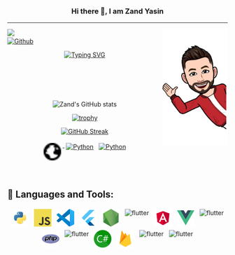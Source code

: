 ### <div align='center'>  Hi there 👋, I am Zand Yasin </div>

---


<img  align="right"  width="150" src="/images/hi.png">
    
![](https://komarev.com/ghpvc/?username=zand-yasin)  
[![Github](https://img.shields.io/github/followers/zand-yasin?label=Follow&style=social)](https://github.com/CharalambosIoannou)

  
  <div align='center'> 
    
  [![Typing SVG](https://readme-typing-svg.herokuapp.com?color=8FC7F7&multiline=true&center=true&height=80&lines=I'm+Full-Stack+Developer;I'm+Mobile+Developer;I'm+Passionate+Programmer)](https://git.io/typing-svg)

</div>

</br>
</br>
</br>
</br>

<div align="center">
  
![Zand's GitHub stats](https://github-readme-stats.vercel.app/api?username=zand-yasin&show_icons=true&theme=gotham)
</div>



<div align="center">

<!--   [![Top Langs](https://github-readme-stats.vercel.app/api/top-langs/?username=zand-yasin&hide=swift,kotlin,objective-c&langs_count=8)](https://github.com/zand-yasin/github-readme-stats) -->

</div>



<div align="center">

[![trophy](https://github-profile-trophy.vercel.app/?username=zand-yasin&theme=onedark)](https://github.com/zand-yasin/github-profile-trophy)

</div>



  <div align="center">
  
[![GitHub Streak](https://github-readme-streak-stats.herokuapp.com/?user=zand-yasin&theme=tokyonight)](https://git.io/streak-stats)
</div>

<div align="center">


</div>



<p align="center">
 <a href="http://zandyasin.orgfree.com" target="_blank" rel="noopener noreferrer"> <img src="https://raw.githubusercontent.com/iconic/open-iconic/master/svg/globe.svg" alt="Python" height="40" style="vertical-align:top; margin:4px"> </a>
 <a href="https://www.linkedin.com/in/zand-yasin-021023176/" target="_blank" rel="noopener noreferrer"> <img src="https://cdn.jsdelivr.net/npm/simple-icons@v3/icons/linkedin.svg" alt="Python" height="40" style="vertical-align:top; margin:4px"></a>
 <a href="mailto:zandyasin98@gmail.com"> <img src="https://cdn.jsdelivr.net/npm/simple-icons@v3/icons/gmail.svg" alt="Python" height="40" style="vertical-align:top; margin:4px"></a>
</p>

<br />

## 🧰 Languages and Tools:
<p align="center">
<img src="https://raw.githubusercontent.com/github/explore/80688e429a7d4ef2fca1e82350fe8e3517d3494d/topics/python/python.png" alt="Python" height="40" style="vertical-align:top; margin:4px">
<img src="https://raw.githubusercontent.com/github/explore/80688e429a7d4ef2fca1e82350fe8e3517d3494d/topics/javascript/javascript.png" alt="Javascript" height="40" style="vertical-align:top; margin:4px">
<img src="https://raw.githubusercontent.com/github/explore/80688e429a7d4ef2fca1e82350fe8e3517d3494d/topics/visual-studio-code/visual-studio-code.png" alt="VS Code" height="40" style="vertical-align:top; margin:4px">
<img src="https://raw.githubusercontent.com/github/explore/80688e429a7d4ef2fca1e82350fe8e3517d3494d/topics/flutter/flutter.png" alt="flutter" height="40" style="vertical-align:top; margin:4px">
<img src="https://raw.githubusercontent.com/github/explore/80688e429a7d4ef2fca1e82350fe8e3517d3494d/topics/nodejs/nodejs.png" alt="flutter" height="40" style="vertical-align:top; margin:4px">
<img src="https://d33wubrfki0l68.cloudfront.net/e937e774cbbe23635999615ad5d7732decad182a/26072/logo-small.ede75a6b.svg" alt="flutter" height="40" style="vertical-align:top; margin:4px">
<img src="https://raw.githubusercontent.com/github/explore/80688e429a7d4ef2fca1e82350fe8e3517d3494d/topics/angular/angular.png" alt="flutter" height="40" style="vertical-align:top; margin:4px">
<img src="https://raw.githubusercontent.com/github/explore/80688e429a7d4ef2fca1e82350fe8e3517d3494d/topics/vue/vue.png" alt="flutter" height="40" style="vertical-align:top; margin:4px">
<img src="https://1000logos.net/wp-content/uploads/2020/09/Java-Logo.png" alt="flutter" height="40" style="vertical-align:top; margin:4px">
<img src="https://raw.githubusercontent.com/github/explore/80688e429a7d4ef2fca1e82350fe8e3517d3494d/topics/php/php.png" alt="flutter" height="40" style="vertical-align:top; margin:4px">
<img src="https://upload.wikimedia.org/wikipedia/commons/thumb/3/36/Logo.min.svg/1200px-Logo.min.svg.png" alt="flutter" height="40" style="vertical-align:top; margin:4px">
<img src="https://raw.githubusercontent.com/github/explore/80688e429a7d4ef2fca1e82350fe8e3517d3494d/topics/csharp/csharp.png" alt="flutter" height="40" style="vertical-align:top; margin:4px">
<img src="https://raw.githubusercontent.com/github/explore/80688e429a7d4ef2fca1e82350fe8e3517d3494d/topics/firebase/firebase.png" alt="flutter" height="40" style="vertical-align:top; margin:4px">
<img src="https://upload.wikimedia.org/wikipedia/commons/thumb/0/05/Go_Logo_Blue.svg/1280px-Go_Logo_Blue.svg.png" alt="flutter" height="40" style="vertical-align:top; margin:4px">
<img src="https://wikitech-static.wikimedia.org/w/images/wikitech/8/8e/Mysql_logo.png" alt="flutter" height="40" style="vertical-align:top; margin:4px">
</p>



<!-- [![Readme Card](https://github-readme-stats.vercel.app/api/pin/?username=zand-yasin&repo=zand-yasin)](https://github.com/zand-yasin/zand-yasin) -->
